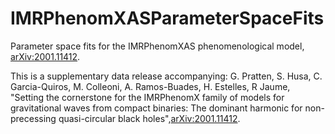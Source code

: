 # IMRPhenomXASParameterSpaceFits
Parameter space fits for the IMRPhenomXAS phenomenological model, [arXiv:2001.11412](https://arxiv.org/abs/2001.11412).

This is a supplementary data release accompanying: G. Pratten, S. Husa, C. Garcia-Quiros, M. Colleoni, A. Ramos-Buades, H. Estelles, R Jaume, "Setting the cornerstone for the IMRPhenomX family of models for gravitational waves from compact binaries: The dominant harmonic for non-precessing quasi-circular black holes",[arXiv:2001.11412](https://arxiv.org/abs/2001.11412).
